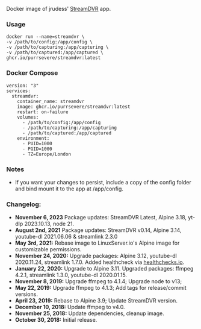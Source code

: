 Docker image of jrudess' [StreamDVR](https://github.com/jrudess/streamdvr) app.

### Usage
```
docker run --name=streamdvr \
-v /path/to/config:/app/config \
-v /path/to/capturing:/app/capturing \
-v /path/to/captured:/app/captured \
ghcr.io/purrsevere/streamdvr:latest
```

### Docker Compose
```
version: "3"
services:
  streamdvr:
    container_name: streamdvr
    image: ghcr.io/purrsevere/streamdvr:latest
    restart: on-failure
    volumes:
      - /path/to/config:/app/config
      - /path/to/capturing:/app/capturing
      - /path/to/captured:/app/captured
    environment:
      - PUID=1000
      - PGID=1000
      - TZ=Europe/London
```

### Notes
* If you want your changes to persist, include a copy of the config folder and bind mount it to the app at /app/config. 

### Changelog:
* **November 6, 2023** Package updates: StreamDVR Latest, Alpine 3.18, yt-dlp 2023.10.13, node 21.
* **August 2nd, 2021** Package updates: StreamDVR v0.14, Alpine 3.14, youtube-dl 2021.06.06 & streamlink 2.3.0
* **May 3rd, 2021:** Rebase image to LinuxServer.io's Alpine image for customizable permissions.
* **November 24, 2020:** Upgrade packages: Alpine 3.12, youtube-dl 2020.11.24, streamlink 1.7.0. Added healthcheck via [healthchecks.io](https://healthchecks.io/).
* **January 22, 2020:** Upgrade to Alpine 3.11. Upgraded packages: ffmpeg 4.2.1, streamlink 1.3.0, youtube-dl 2020.01.15.
* **November 8, 2019:** Upgrade ffmpeg to 4.1.4; Upgrade node to v13;
* **May 22, 2019:** Upgrade ffmpeg to 4.1.3; Add tags for release/commit versions.
* **April 23, 2019:** Rebase to Alpine 3.9; Update StreamDVR version.
* **December 10, 2018:** Update ffmpeg to v4.0.
* **November 25, 2018:** Update dependencies, cleanup image.
* **October 30, 2018:** Initial release.
